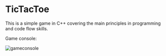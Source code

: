 # TicTacToe
This is a simple game in C++ covering the main principles in programming and code flow skills.

Game console:

![gameconsole](https://user-images.githubusercontent.com/28048969/46198755-7f262e80-c30d-11e8-9daf-8599d3826f94.PNG)
